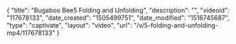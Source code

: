{
    "title": "Bugaboo Bee5 Folding and Unfolding",
    "description": "",
    "videoid": "117678133",
    "date_created": "1505499751",
    "date_modified": "1516745687",
    "type": "captivate",
    "layout": "video",
    "url": "\/v\/5-folding-and-unfolding-mp4\/117678133"
}
